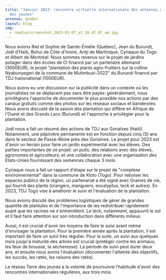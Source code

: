 ```yaml
---
title: "Janvier 2023: rencontre virtuelle internationale des antennes de Terre
  des jeunes"
antenne: Québec
layout: blog
img:
  - /media/screenshot_2023-01-07_at_10.47.07_am.jpg
---
```

Nous avions Riel et Sophie de Sainte-Émélie (Québec), Jean du Burundi, Joël d'Haïti, Bohui de Côte-d'Ivoire, Antji de Martinique, Cyriaque du Togo et Albert de Montréal. Nous sommes revenus sur le projet de jardins potager dans des écoles de CI financé par un partenaire allemand (3000EUR), le projet "plantation des plants agro-fruitiers sur la colline Nyabunyegeri de la commune de Mutimbuzi-2022" du Burundi financé par TDJ transnational (1000EUR).

Nous avons eu une discussion sur la publicité dans un contexte où les journalistes ne se déplacent pas sans être payés: généralement, nous privilégions l'approche de documenter le plus possible nos actions par des canaux gratuits comme des photos sur les réseaux sociaux et banderoles. Nous avons discusté de la saison des plantation qui diffère en Afrique de l'Ouest et des Grands Lacs (Burundi) et l'approche à privilégier pour la plantation.

Joël nous a fait un résumé des actions de TDJ aux Gonaïves (Haïti). Notamment, une pépinière permanente est en fonction depuis cinq (5) ans dans le secteur de Passe-Reine près des Gonaïves. Le projet pour 2023 est d'avoir un terrain pour faire un jardin expérimental avec les élèves. Des parties importantes de ce projet: un puits, des relations avec des élèves, agronomes et agriculteurs; et une collaboration avec une organisation des États-Unies fournissant des semences chaque 3 mois.

Cyriaque nous a fait un rapport d'étape sur le projet de "complexe environnemental" dans la commune de Kloto (Togo). Pour reboiser les espaces publics de la région, un partenariat a été signé avec Graines de vie, qui fournit des plants (orangers, manguiers, eucalyptus, teck et autres). En 2023, TDJ Togo vise à améliorer le suivi et l'évaluation de la plantation.

Nous avions discuté des problèmes logistiques de gérer de grandes quantité de plantules et de l'importance de les redistribuer rapidement avant que les racines ne s'entremêlent. Le teck, notamment, appauvrit le sol et il faut faire attention sur son introduction dans différents milieux.

Aussi, il est crucial d'avoir les moyens de faire le suivi avant même d'envisager la plantation. Pour la première année après la plantation, il est important de faire un suivi très régulier. Pour la suite, un suivi aux quelques mois jusqu'à maturité des arbres est crucial (protéger contre les animaux, les feux de brousse, la sécheresse). La période de suivi peut durer deux ans, et ensuite nous avons l'évaluation (documenter l'atteinte des objectifs, les succès, les ratés, les raisons des ratés).

Le réseau Terre des jeunes a la volonté de poursuivre l'habitude d'avoir des rencontres internationales régulières, aux trois mois.
